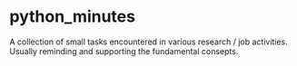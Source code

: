 # python_minutes

A collection of small tasks encountered in various research / job activities. 
Usually reminding and supporting the fundamental consepts.
